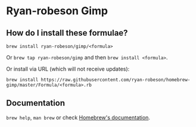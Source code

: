 # Ryan-robeson Gimp

## How do I install these formulae?
`brew install ryan-robeson/gimp/<formula>`

Or `brew tap ryan-robeson/gimp` and then `brew install <formula>`.

Or install via URL (which will not receive updates):

```
brew install https://raw.githubusercontent.com/ryan-robeson/homebrew-gimp/master/Formula/<formula>.rb
```

## Documentation
`brew help`, `man brew` or check [Homebrew's documentation](https://docs.brew.sh).
